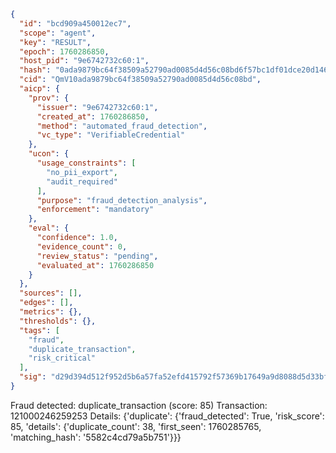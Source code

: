 ```json
{
  "id": "bcd909a450012ec7",
  "scope": "agent",
  "key": "RESULT",
  "epoch": 1760286850,
  "host_pid": "9e6742732c60:1",
  "hash": "0ada9879bc64f38509a52790ad0085d4d56c08bd6f57bc1df01dce20d146ee14",
  "cid": "QmV10ada9879bc64f38509a52790ad0085d4d56c08bd",
  "aicp": {
    "prov": {
      "issuer": "9e6742732c60:1",
      "created_at": 1760286850,
      "method": "automated_fraud_detection",
      "vc_type": "VerifiableCredential"
    },
    "ucon": {
      "usage_constraints": [
        "no_pii_export",
        "audit_required"
      ],
      "purpose": "fraud_detection_analysis",
      "enforcement": "mandatory"
    },
    "eval": {
      "confidence": 1.0,
      "evidence_count": 0,
      "review_status": "pending",
      "evaluated_at": 1760286850
    }
  },
  "sources": [],
  "edges": [],
  "metrics": {},
  "thresholds": {},
  "tags": [
    "fraud",
    "duplicate_transaction",
    "risk_critical"
  ],
  "sig": "d29d394d512f952d5b6a57fa52efd415792f57369b17649a9d8088d5d33bf32c"
}
```

Fraud detected: duplicate_transaction (score: 85)
Transaction: 121000246259253
Details: {'duplicate': {'fraud_detected': True, 'risk_score': 85, 'details': {'duplicate_count': 38, 'first_seen': 1760285765, 'matching_hash': '5582c4cd79a5b751'}}}